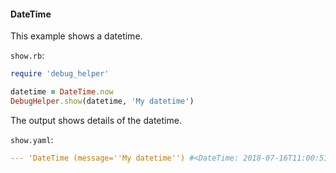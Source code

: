#### DateTime

This example shows a datetime.

```show.rb```:
```ruby
require 'debug_helper'

datetime = DateTime.now
DebugHelper.show(datetime, 'My datetime')
```

The output shows details of the datetime.

```show.yaml```:
```yaml
--- 'DateTime (message=''My datetime'') #<DateTime: 2018-07-16T11:00:51-05:00 ((2458316j,57651s,166209000n),-18000s,2299161j)>'
```
